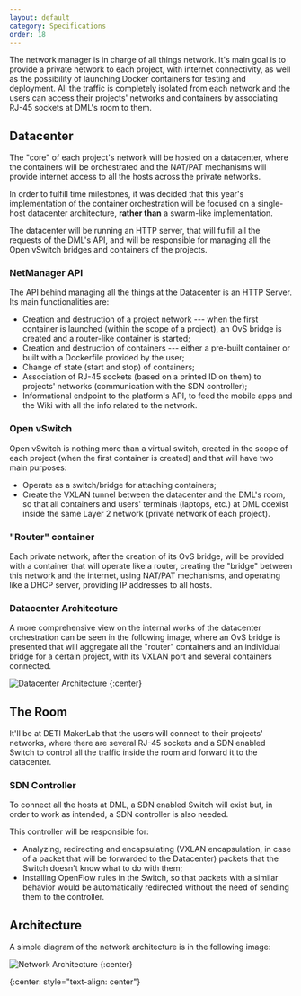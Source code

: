 ```yaml
---
layout: default
category: Specifications
order: 18
---
```


The network manager is in charge of all things network. It's main goal is to
provide a private network to each project, with internet connectivity,
as well as the possibility of launching Docker containers for testing
and deployment. All the traffic is completely isolated from each network
and the users can access their projects' networks and containers by associating
RJ-45 sockets at DML's room to them.

## Datacenter

The "core" of each project's network will be hosted on a datacenter, where
the containers will be orchestrated and the NAT/PAT mechanisms will provide
internet access to all the hosts across the private networks.

In order to fulfill time milestones, it was decided that this year's
implementation of the container orchestration will be focused on a single-host
datacenter architecture, **rather than** a swarm-like implementation.

The datacenter will be running an HTTP server, that will fulfill all
the requests of the DML's API, and will be responsible for managing all
the Open vSwitch bridges and containers of the projects.

### NetManager API

The API behind managing all the things at the Datacenter is an HTTP Server.
Its main functionalities are:
*   Creation and destruction of a project network --- when the first container
is launched (within the scope of a project), an OvS bridge is created and
a router-like container is started;
*   Creation and destruction of containers --- either a pre-built container or
built with a Dockerfile provided by the user;
*   Change of state (start and stop) of containers;
*   Association of RJ-45 sockets (based on a printed ID on them) to projects'
networks (communication with the SDN controller);
*   Informational endpoint to the platform's API, to feed the mobile apps and
the Wiki with all the info related to the network.

### Open vSwitch

Open vSwitch is nothing more than a virtual switch, created in the scope of
each project (when the first container is created) and that will have two
main purposes:
*   Operate as a switch/bridge for attaching containers;
*   Create the VXLAN tunnel between the datacenter and the DML's room, so that
all containers and users' terminals (laptops, etc.) at DML coexist inside the
same Layer 2 network (private network of each project).

### "Router" container

Each private network, after the creation of its OvS bridge, will be provided
with a container that will operate like a router, creating the "bridge" between
this network and the internet, using NAT/PAT mechanisms, and operating like
a DHCP server, providing IP addresses to all hosts.

### Datacenter Architecture

A more comprehensive view on the internal works of the datacenter orchestration
can be seen in the following image, where an OvS bridge is presented that will
aggregate all the "router" containers and an individual bridge for a certain
project, with its VXLAN port and several containers connected.

![Datacenter Architecture](https://firebasestorage.googleapis.com/v0/b/makerlab-b9b8c.appspot.com/o/datacenter-architecture.png?alt=media&token=6a84f831-fb9f-4e0c-ae56-024df3e13db1)
{:center}

## The Room

It'll be at DETI MakerLab that the users will connect to their projects'
networks, where there are several RJ-45 sockets and a SDN enabled Switch to
control all the traffic inside the room and forward it to the datacenter.

### SDN Controller

To connect all the hosts at DML, a SDN enabled Switch will exist but,
in order to work as intended, a SDN controller is also needed.

This controller will be responsible for:
*   Analyzing, redirecting and encapsulating (VXLAN encapsulation, in case of
a packet that will be forwarded to the Datacenter) packets that the Switch
doesn't know what to do with them;
*   Installing OpenFlow rules in the Switch, so that packets with a similar
behavior would be automatically redirected without the need of sending them
to the controller.

## Architecture

A simple diagram of the network architecture is in the following image:

![Network Architecture](https://firebasestorage.googleapis.com/v0/b/makerlab-b9b8c.appspot.com/o/network-architecture.png?alt=media&token=2d083793-1ecd-46c3-b481-fbc999b3bdf6)
{:center}

<!-- -->
{:center: style="text-align: center"}
